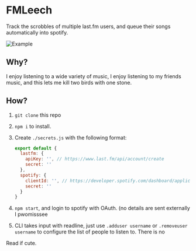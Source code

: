 # FMLeech
Track the scrobbles of multiple last.fm users, and queue their songs automatically into spotify.

![Example](https://cdn.discordapp.com/attachments/548683437524123660/781652606338596924/unknown.png)

## Why?
I enjoy listening to a wide variety of music, I enjoy listening to my friends music, and this lets me kill two birds with one stone.

## How?

1. `git clone` this repo
2. `npm i` to install.
3. Create `./secrets.js` with the following format:

    ```js
    export default {
      lastfm: { 
        apiKey: '', // https://www.last.fm/api/account/create
        secret: ''
      },
      spotify: {
        clientId: '', // https://developer.spotify.com/dashboard/applications
        secret: ''
      }
    }
    ````
4. `npm start`, and login to spotify with OAuth. (no details are sent externally I pwomisssee
5. CLI takes input with readline, just use `.adduser username` or `.removeuser username` to configure the list of people to listen to. There is no

Read if cute.

